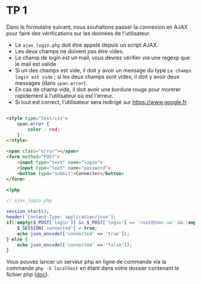 # TP 1 

Dans le formulaire suivant, nous souhaitons passer la connexion en AJAX pour faire des vérifications sur les données de l'utilisateur. 


* Le `ajax_login.php` doit être appelé depuis un script AJAX.
* Les deux champs ne doivent pas être vides.
* Le champ de login est un mail, vous devrez vérifier _via_ une regexp que le mail est valide
* Si un des champs est vide, il doit y avoir un message du type `Le champs login est vide` ; si les deux champs sont vides, il doit y avoir deux messages (dans `span.error`). 
* En cas de champ vide, il doit avoir une bordure rouge pour montrer rapidement à l'utilisateur où est l'erreur. 
* Si tout est correct, l'utilisateur sera redirigé sur https://www.google.fr


```html 

<style type="text/css">
	span.error {
		color : red;
	}
</style>

<span class="error"></span>
<form method="POST">
	<input type="text" name="login">
	<input type="text" name="password">
	<button type="submit">Connecter</button>
</form>
```


```php
<?php

// ajax_login.php

session_start(); 
header('Content-Type: application/json');
if(!empty($_POST['login']) && $_POST['login'] == 'root@toor.us' && !empty($_POST['password']) && $_POST['password'] == 'toor'){
	$_SESSION['connected'] = true; 
	echo json_encode(['connected' => 'true']);
} else {
	echo json_encode(['connected' => 'false']);
}

```

Vous pouvez lancer un serveur php en ligne de commande via la commande `php -S localhost` en étant dans votre dossier contenant le fichier php ([doc](http://php.net/manual/fr/features.commandline.webserver.php)). 
